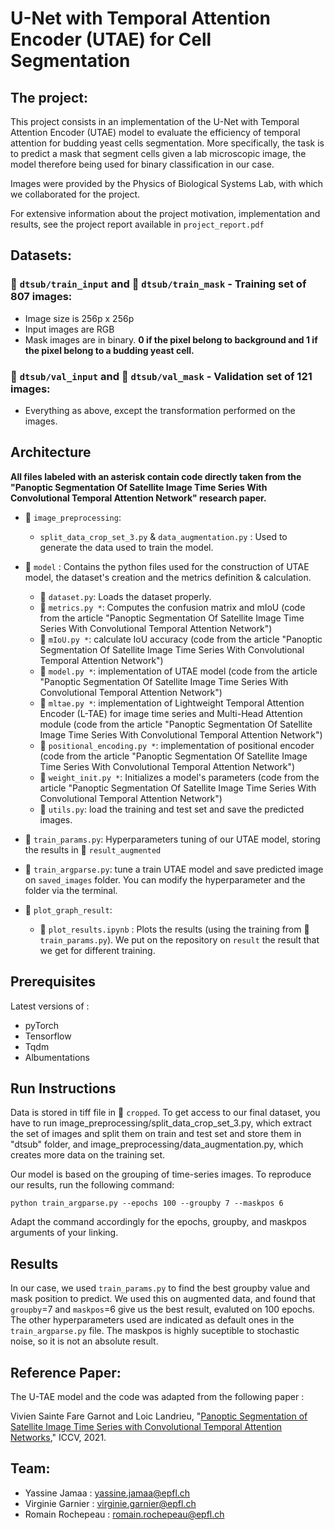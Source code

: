 # U-Net with Temporal Attention Encoder (UTAE) for Cell Segmentation

## The project:
This project consists in an implementation of the U-Net with Temporal Attention Encoder (UTAE) model to evaluate the efficiency of temporal attention for budding yeast cells segmentation. More specifically, the task is to predict a mask that segment cells given a lab microscopic image, the model therefore being used for binary classification in our case.

Images were provided by the Physics of Biological Systems Lab, with which we collaborated for the project.

For extensive information about the project motivation, implementation and results, see the project report available in `project_report.pdf`

## Datasets:

 ### 📂 `dtsub/train_input` and 📂 `dtsub/train_mask` - Training set of 807 images:
 - Image size is 256p x 256p
 - Input images are RGB
 - Mask images are in binary. **0 if the pixel belong to background and 1 if the pixel belong to a budding yeast cell.**


 ### 📂 `dtsub/val_input` and 📂 `dtsub/val_mask` - Validation set of 121 images:
 - Everything as above, except the transformation performed on the images.


## Architecture
**All files labeled with an asterisk contain code directly taken from the "Panoptic Segmentation Of Satellite Image Time Series With Convolutional Temporal Attention Network" research paper.**

- 📂 `image_preprocessing`: 
    -  `split_data_crop_set_3.py` & `data_augmentation.py` : Used to generate the data used to train the model.
- 📂 `model` :  Contains the python files used for the construction of UTAE model, the dataset's creation and the metrics definition & calculation.
    - 📜 `dataset.py`: Loads the dataset properly.
    - 📜 `metrics.py *`: Computes the confusion matrix and mIoU (code from the article "Panoptic Segmentation Of Satellite Image Time Series With Convolutional Temporal    Attention Network")
    - 📜 `mIoU.py *`: calculate IoU accuracy (code from the article "Panoptic Segmentation Of Satellite Image Time Series With Convolutional Temporal Attention Network")
    - 📜 `model.py *`: implementation of UTAE model (code from the article "Panoptic Segmentation Of Satellite Image Time Series With Convolutional Temporal Attention Network")
    - 📜 `mltae.py *`: implementation of Lightweight Temporal Attention Encoder (L-TAE) for image time series and Multi-Head Attention module (code from the article "Panoptic Segmentation Of Satellite Image Time Series With Convolutional Temporal Attention Network")
    - 📜 `positional_encoding.py *`: implementation of positional encoder (code from the article "Panoptic Segmentation Of Satellite Image Time Series With Convolutional Temporal Attention Network")
    - 📜 `weight_init.py *`: Initializes a model's parameters (code from the article "Panoptic Segmentation Of Satellite Image Time Series With Convolutional Temporal Attention Network")
    - 📜 `utils.py`: load the training and test set and save the predicted images.

- 📜 `train_params.py`: Hyperparameters tuning of our UTAE model, storing the results in 📂 `result_augmented`

- 📜 `train_argparse.py`: tune a train UTAE model and save predicted image on `saved_images` folder. You can modify the hyperparameter and the folder via the terminal.

- 📂 `plot_graph_result`: 
    -  📜 `plot_results.ipynb` : Plots the results (using the training from 📜 `train_params.py`). We put on the repository on `result` the result that we get for different training.


## Prerequisites
Latest versions of :
- pyTorch
- Tensorflow
- Tqdm
- Albumentations

## Run Instructions 

Data is stored in tiff file in 📂 `cropped`. To get access to our final dataset, you have to run image_preprocessing/split_data_crop_set_3.py, which extract the set of images and split them on train and test set and store them in "dtsub" folder, and image_preprocessing/data_augmentation.py, which creates more data on the training set.

Our model is based on the grouping of time-series images. To reproduce our results, run the following command: 

    python train_argparse.py --epochs 100 --groupby 7 --maskpos 6

Adapt the command accordingly for the epochs, groupby, and maskpos arguments of your linking.

## Results 

In our case, we used `train_params.py` to find the best groupby value and mask position to predict. We used this on augmented data, and found that `groupby`=7 and `maskpos`=6 give us the best result, evaluted on 100 epochs. The other hyperparameters used are indicated as default ones in the `train_argparse.py` file. The maskpos is highly suceptible to stochastic noise, so it is not an absolute result.

## Reference Paper:

The U-TAE model and the code was adapted from the following paper :

Vivien Sainte Fare Garnot and Loic Landrieu, "[Panoptic Segmentation of Satellite Image Time Series with Convolutional Temporal Attention Networks](https://arxiv.org/abs/2104.05495)," ICCV, 2021.


## Team:

  - Yassine Jamaa : yassine.jamaa@epfl.ch
  - Virginie Garnier : virginie.garnier@epfl.ch 
  - Romain Rochepeau : romain.rochepeau@epfl.ch